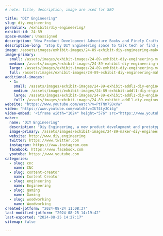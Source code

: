 ```yaml
---
# note: title, description, image are used for SEO

title: "DIY Engineering"
slug: diy-engineering
permalink: /exhibits/diy-engineering/
exhibit-id: 24-89
space-number: Unassigned
description: "New Product Development Adventure Books and Finely Crafted Arcade Emulation Handhelds that Inspire."
description-long: "Stop by DIY Engineering space to talk tech or find guidance in his DIY New Product Development Adventure book or grab a limited edition finely crafted Arcade Emulation Handheld."
image: /assets/images/exhibit-images/24-89-exhibit-diy-engineering-maker-fair-a-large.jpg
image-primary: 
  small: /assets/images/exhibit-images/24-89-exhibit-diy-engineering-maker-fair-a-small.jpg
  medium: /assets/images/exhibit-images/24-89-exhibit-diy-engineering-maker-fair-a-medium.jpg
  large: /assets/images/exhibit-images/24-89-exhibit-diy-engineering-maker-fair-a-large.jpg
  full: /assets/images/exhibit-images/24-89-exhibit-diy-engineering-maker-fair-a-full.jpg
additional-images: 
  - 1:
    small: /assets/images/exhibit-images/24-89-exhibit-addl1-diy-engineering-maker-fair-promo-small.png
    medium: /assets/images/exhibit-images/24-89-exhibit-addl1-diy-engineering-maker-fair-promo-medium.png
    large: /assets/images/exhibit-images/24-89-exhibit-addl1-diy-engineering-maker-fair-promo-large.png
    full: /assets/images/exhibit-images/24-89-exhibit-addl1-diy-engineering-maker-fair-promo-full.png
website: "https://www.youtube.com/watch?v=PtTNm7SDxVw"
video: "https://www.youtube.com/watch?v=IU74tyJCi4g"
video-embed: '<iframe width="1024" height="576" src="https://www.youtube.com/embed/IU74tyJCi4g?feature=oembed" frameborder="0" allow="accelerometer; autoplay; clipboard-write; encrypted-media; gyroscope; picture-in-picture; web-share" referrerpolicy="strict-origin-when-cross-origin" allowfullscreen title="Episode 039: Engineering a Better Retro Handheld, The RKDR 3"></iframe>'
maker: 
  name: "DIY Engineering"
  description: "Diy Engineering, a new product development and prototyping vlogger that creates innovative multi-disciplined designs and uniquely hand crafted products using desktop fabrication and engineering disciplines."
  image-primary: /assets/images/exhibit-images/24-89-maker-diy-engineering-diy-engineering-new-flat-pocket-medium.png
  website: http://www.diy.engineering
  twitter: https://www.twitter.com
  instagram: https://www.instagram.com
  facebook: https://www.facebook.com
  youtube: https://www.youtube.com
categories: 
  - slug: cnc
    name: CNC
  - slug: content-creator
    name: Content Creator
  - slug: engineering
    name: Engineering
  - slug: gaming
    name: Gaming
  - slug: woodworking
    name: Woodworking
created-jotform: "2024-08-24 11:08:37"
last-modified-jotform: "2024-08-25 14:19:42"
last-exported: "2024-08-25 14:27:17"
sitemap: false

---
```

